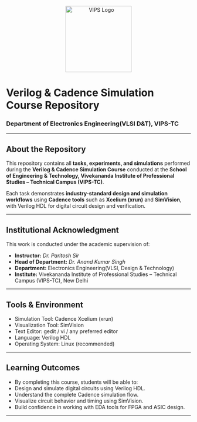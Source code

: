 <p align="center">
  <img src="https://github.com/user-attachments/assets/825906c6-9542-4b41-9645-1ce28e980a7e" alt="VIPS Logo" width="180"/>
</p>


# Verilog & Cadence Simulation Course Repository  
### Department of Electronics Engineering(VLSI D&T), VIPS-TC  

---

## About the Repository

This repository contains all **tasks, experiments, and simulations** performed during the **Verilog & Cadence Simulation Course** conducted at the **School of Engineering & Technology, Vivekananda Institute of Professional Studies – Technical Campus (VIPS-TC)**.  

Each task demonstrates **industry-standard design and simulation workflows** using **Cadence tools** such as **Xcelium (xrun)** and **SimVision**, with Verilog HDL for digital circuit design and verification.

---

## Institutional Acknowledgment

This work is conducted under the academic supervision of:

- **Instructor:** *Dr. Paritosh Sir*  
- **Head of Department:** *Dr. Anand Kumar Singh*  
- **Department:** Electronics Engineering(VLSI, Design & Technology)  
- **Institute:** Vivekananda Institute of Professional Studies – Technical Campus (VIPS-TC), New Delhi  

---

## Tools & Environment

- Simulation Tool: Cadence Xcelium (xrun)
- Visualization Tool: SimVision
- Text Editor: gedit / vi / any preferred editor
- Language: Verilog HDL
- Operating System: Linux (recommended)

---

## Learning Outcomes

- By completing this course, students will be able to:
- Design and simulate digital circuits using Verilog HDL.
- Understand the complete Cadence simulation flow.
- Visualize circuit behavior and timing using SimVision.
- Build confidence in working with EDA tools for FPGA and ASIC design.

---
